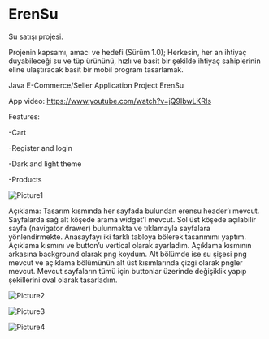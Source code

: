 # ErenSu
Su satışı projesi.

Projenin kapsamı, amacı ve hedefi (Sürüm 1.0); Herkesin, her an ihtiyaç duyabileceği su ve tüp ürününü, hızlı ve basit bir şekilde ihtiyaç sahiplerinin eline ulaştıracak basit bir mobil program tasarlamak.

Java E-Commerce/Seller Application Project ErenSu

App video:
https://www.youtube.com/watch?v=jQ9IbwLKRIs

Features:

-Cart

-Register and login

-Dark and light theme

-Products


![Picture1](https://user-images.githubusercontent.com/40443383/189552606-fae48d4b-55b4-4b18-b471-0afafc166fd7.png)

Açıklama: Tasarım kısmında her sayfada bulundan erensu header’ı mevcut. Sayfalarda sağ alt köşede arama widget’I mevcut. Sol üst köşede açılabilir sayfa (navigator drawer) bulunmakta ve tıklamayla sayfalara yönlendirmekte. Anasayfayı iki farklı tabloya bölerek tasarımımı yaptım. Açıklama kısmını ve button’u vertical olarak ayarladım. Açıklama kısmının arkasına background olarak png koydum. Alt bölümde ise su şişesi png mevcut ve açıklama bölümünün alt üst kısımlarında çizgi olarak pngler mevcut. Mevcut sayfaların tümü için buttonlar üzerinde değişiklik yapıp şekillerini oval olarak tasarladım.


![Picture2](https://user-images.githubusercontent.com/40443383/189552627-51da5d86-965b-4d82-9246-2b9967a1f7cb.png)

![Picture3](https://user-images.githubusercontent.com/40443383/189552640-66d63071-1760-4d81-9266-c3bdfc465cf6.png)

![Picture4](https://user-images.githubusercontent.com/40443383/189552657-eb088cdc-905c-40fa-a951-51b423c6283b.png)

